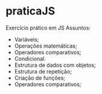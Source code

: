 # praticaJS
Exercício prático em JS
Assuntos:
- Variáveis;
- Operações matemáticas;
- Operadores comparativos;
- Condicional.
- Estrutura de dados com objetos;
- Estrutura de repetição;
- Criação de funções;
- Operadores comparativos;
